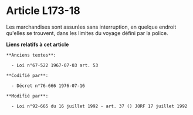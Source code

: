 # Article L173-18

Les marchandises sont assurées sans interruption, en quelque endroit qu'elles se trouvent, dans les limites du voyage défini
par la police.

**Liens relatifs à cet article**

	**Anciens textes**:

	  - Loi n°67-522 1967-07-03 art. 53

	**Codifié par**:

	  - Décret n°76-666 1976-07-16

	**Modifié par**:

	  - Loi n°92-665 du 16 juillet 1992 - art. 37 () JORF 17 juillet 1992
